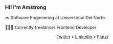 ### Hi! I'm Amstrong

 🔜 Software Engineering at Universidad Del Norte.

👨🏻‍💻 Currently freelancer Frontend Developer


<p align="center">
  <a href="https://twitter.com/amstrongm29">Twitter</a> •
  <a href="https://www.linkedin.com/in/amstrongmonachello/">Linkedin</a> •
  <a href="https://platzi.com/@amstrongmonachello/">Platzi</a> 
</p>

